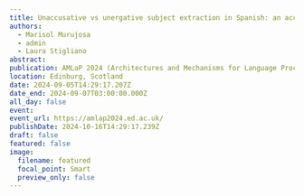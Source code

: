 ```yaml
---
title: Unaccusative vs unergative subject extraction in Spanish: an acceptability-judgment study
authors:
  - Marisol Murujosa
  - admin
  - Laura Stigliano
abstract:
publication: AMLaP 2024 (Architectures and Mechanisms for Language Processing 2024)
location: Edinburg, Scotland
date: 2024-09-05T14:29:17.207Z
date_end: 2024-09-07T03:00:00.000Z
all_day: false
event: 
event_url: https://amlap2024.ed.ac.uk/
publishDate: 2024-10-16T14:29:17.239Z
draft: false
featured: false
image:
  filename: featured
  focal_point: Smart
  preview_only: false
---
```

